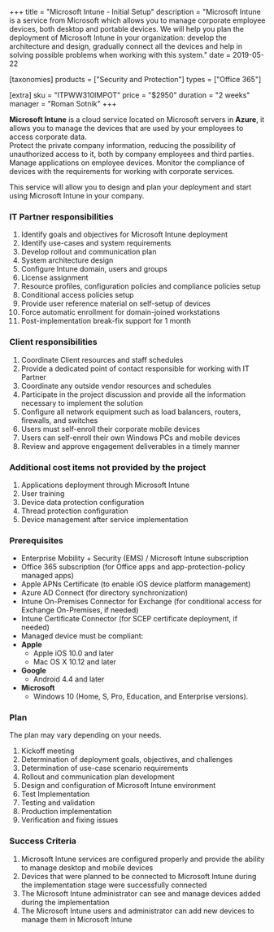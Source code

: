 +++
title = "Microsoft Intune - Initial Setup"
description = "Microsoft Intune is a service from Microsoft which allows you to manage corporate employee devices, both desktop and portable devices.
We will help you plan the deployment of Microsoft Intune in your organization: develop the architecture and design, gradually connect all the devices and help in solving possible problems when working with this system."
date = 2019-05-22

[taxonomies]
products = ["Security and Protection"]
types = ["Office 365"]

[extra]
sku = "ITPWW310IMPOT"
price = "$2950"
duration = "2 weeks"
manager = "Roman Sotnik"
+++

**Microsoft Intune** is a cloud service located on Microsoft servers in
**Azure**, it allows you to manage the devices that are used by your
employees to access corporate data.\
Protect the private company information, reducing the possibility of
unauthorized access to it, both by company employees and third parties.\
Manage applications on employee devices. Monitor the compliance of
devices with the requirements for working with corporate services.

This service will allow you to design and plan your deployment and start
using Microsoft Intune in your company.

### IT Partner responsibilities

1.  Identify goals and objectives for Microsoft Intune deployment
2.  Identify use-cases and system requirements
3.  Develop rollout and communication plan
4.  System architecture design
5.  Configure Intune domain, users and groups
6.  License assignment
7.  Resource profiles, configuration policies and compliance policies
    setup
8.  Conditional access policies setup
9.  Provide user reference material on self-setup of devices
10. Force automatic enrollment for domain-joined workstations
11. Post-implementation break-fix support for 1 month

### Client responsibilities

1.  Coordinate Client resources and staff schedules
2.  Provide a dedicated point of contact responsible for working with IT
    Partner
3.  Coordinate any outside vendor resources and schedules
4.  Participate in the project discussion and provide all the
    information necessary to implement the solution
5.  Configure all network equipment such as load balancers, routers,
    firewalls, and switches
6.  Users must self-enroll their corporate mobile devices
7.  Users can self-enroll their own Windows PCs and mobile devices
8.  Review and approve engagement deliverables in a timely manner

### Additional cost items not provided by the project

1.  Applications deployment through Microsoft Intune
2.  User training
3.  Device data protection configuration
4.  Thread protection configuration
5.  Device management after service implementation

### Prerequisites

-   Enterprise Mobility + Security (EMS) / Microsoft Intune
    subscription
-   Office 365 subscription (for Office apps and app-protection-policy
    managed apps)
-   Apple APNs Certificate (to enable iOS device platform
    management)
-   Azure AD Connect (for directory synchronization)
-   Intune On-Premises Connector for Exchange (for conditional access
    for Exchange On-Premises, if needed)
-   Intune Certificate Connector (for SCEP certificate
    deployment, if needed)
-   Managed device must be compliant:
-   **Apple**
    -   Apple iOS 10.0 and later
    -   Mac OS X 10.12 and later
-   **Google**
    -   Android 4.4 and later
-   **Microsoft**
    -   Windows 10 (Home, S, Pro, Education, and Enterprise versions).

### Plan

The plan may vary depending on your needs.

1.  Kickoff meeting
2.  Determination of deployment goals, objectives, and challenges
3.  Determination of use-case scenario requirements
4.  Rollout and communication plan development
5.  Design and configuration of Microsoft Intune environment
6.  Test Implementation
7.  Testing and validation
8.  Production implementation
9.  Verification and fixing issues

### Success Criteria

1. Microsoft Intune services are configured properly and provide the
ability to manage desktop and mobile devices
2. Devices that were planned to be connected to Microsoft Intune during
the implementation stage were successfully connected
3. The Microsoft Intune administrator can see and manage devices added
during the implementation
4. The Microsoft Intune users and administrator can add new devices to
manage them in Microsoft Intune